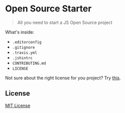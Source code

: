 # Open Source Starter
> All you need to start a JS Open Source project

What's inside:

* ```.editorconfig```
* ```.gitignore```
* ```.travis.yml```
* ```.jshintrc```
* ```CONTRIBUTING.md```
* ```LICENSE```

Not sure about the right license for you project? Try [this](http://choosealicense.com/).

## License

[MIT License](http://opensource.org/licenses/MIT)

